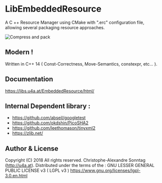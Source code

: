 # LibEmbeddedResource

A C ++ Resource Manager using CMake with ".erc" configuration file,
allowing several packaging resource approaches.

![Compress and pack](http://libs.u4a.at/EmbeddedResource/compress-and-pack-detour+style-paint.jpg)

## Modern ! 
Written in C++ 14 ( Const-Correctness, Move-Semantics, constexpr, etc... ).

## Documentation
<https://libs.u4a.at/EmbeddedResource/html/>

## Internal Dependent library :
* <https://github.com/abseil/googletest>
* <https://github.com/okdshin/PicoSHA2> 
* <https://github.com/leethomason/tinyxml2>
* <https://zlib.net/>

## Author & License
Copyright (C) 2018 All rights reserved.
Christophe-Alexandre Sonntag (http://u4a.at).
Distributed under the terms of the  :
GNU LESSER GENERAL PUBLIC LICENSE v3 ( LGPL v3 )
<https://www.gnu.org/licenses/lgpl-3.0.en.html>
